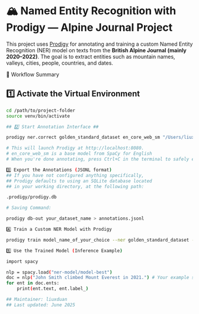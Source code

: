 # 🏔️ Named Entity Recognition with Prodigy — Alpine Journal Project

This project uses [Prodigy](https://prodi.gy/) for annotating and training a custom Named Entity Recognition (NER) model on texts from the **British Alpine Journal (mainly 2020–2022)**. The goal is to extract entities such as mountain names, valleys, cities, people, countries, and dates.

🚀 Workflow Summary

## 1️⃣ Activate the Virtual Environment ##

```bash
cd /path/to/project-folder
source venv/bin/activate

## 2️⃣ Start Annotation Interface ##

prodigy ner.correct golden_standard_dataset en_core_web_sm "/Users/liuxduan/Desktop/Prodigy/Alphine_Journal_Latest_2020-2022/merged_alpine_journal_2020-2022_simple.txt" --label PERSON,MOUNTAIN,VALLEY,CITY,GPE,DATE

# This will launch Prodigy at http://localhost:8080.
# en_core_web_sm is a base model from SpaCy for English
# When you're done annotating, press Ctrl+C in the terminal to safely exit and save your work.

3️⃣ Export the Annotations (JSONL format)
## If you have not configured anything specifically, 
## Prodigy defaults to using an SQLite database located 
## in your working directory, at the following path:

.prodigy/prodigy.db

# Saving Command:

prodigy db-out your_dataset_name > annotations.jsonl

4️⃣ Train a Custom NER Model with Prodigy

prodigy train model_name_of_your_choice --ner golden_standard_dataset --base-model path_to_your_baseline_model

5️⃣ Use the Trained Model (Inference Example)

import spacy

nlp = spacy.load("ner-model/model-best")
doc = nlp("John Smith climbed Mount Everest in 2021.") # Your example sentence
for ent in doc.ents:
    print(ent.text, ent.label_)

## Maintainer: liuxduan
## Last updated: June 2025
